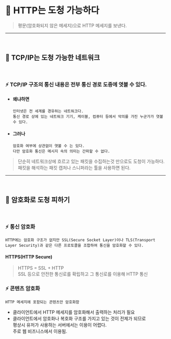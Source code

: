 # 🚨 HTTP는 도청 가능하다
> 평문(암호화되지 않은 메세지)으로 HTTP 메세지를 보낸다.

---
<Br>

## 📌 TCP/IP는 도청 가능한 네트워크
<br>

### ⚡️ TCP/IP 구조의 통신 내용은 전부 통신 경로 도중에 엿볼 수 있다.

- #### 왜냐하면
      인터넷은 전 세계를 경유하는 네트워크다.
      통신 경로 상에 있는 네트워크 기기, 케이블, 컴퓨터 등에서 악의를 가진 누군가가 엿볼 수 있다.

- #### 그러나 
      암호화 여부에 상관없이 엿볼 수 는 있다.
      다만 암호화 통신은 메시지 속의 의미는 간파할 수 없다.


>단순히 네트워크상에 흐르고 있는 패킷을 수집하는것 만으로도 도청이 가능하다. 패킷을 해석하는 패킷 캡처나 스니퍼라는 툴을 사용하면 된다.

---
<br>

## 📌 암호화로 도청 피하기
<br>

### ⚡️ 통신 암호화
    HTTP에는 암호화 구조가 없지만 SSL(Secure Socket Layer)이나 TLS(Transport Layer Security)과 같은 다른 프로토콜을 조합하여 통신을 암호화할 수 있다.


#### HTTPS(HTTP Secure)
> HTTPS = SSL + HTTP <br>
> SSL 등으로 안전한 통신로를 확립하고 그 통신로를 이용해  HTTP 통신

### ⚡️ 콘텐츠 암호화
    HTTP 메세지에 포함되는 콘텐츠만 암호화함

- 클라이언트에서 HTTP 메세지를 암호화해서 출력하는 처리가 필요
- 클라이언트에서 암호화나 복호화 구조를 가지고 있는 것이    전제가 되므로 <br> 
평상시 유저가 사용하는  서버에서는 이용이 어렵다. <br> 주로 웹 비즈니스에서 이용됨.
